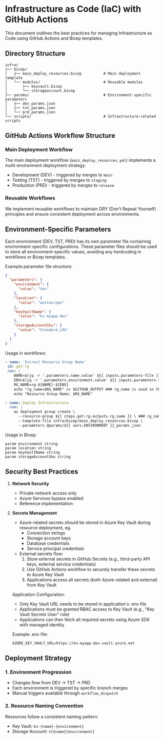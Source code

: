 # Infrastructure as Code (IaC) with GitHub Actions

This document outlines the best practices for managing Infrastructure as Code using GitHub Actions and Bicep templates.

## Directory Structure

```text
infra/
├── bicep/
│   ├── main_deploy_resources.bicep          # Main deployment template
│   └── modules/                             # Reusable modules
│       ├── keyvault.bicep
│       └── storageaccount.bicep
├── params/                                  # Environment-specific parameters
│   ├── dev_params.json
│   ├── tst_params.json
│   └── prd_params.json
└── scripts/                                 # Infrastructure-related scripts
```

## GitHub Actions Workflow Structure

### Main Deployment Workflow

The main deployment workflow (`main_deploy_resources.yml`) implements a multi-environment deployment strategy:

- Development (DEV) - triggered by merges to `main`
- Testing (TST) - triggered by merges to `staging`
- Production (PRD) - triggered by merges to `release`

### Reusable Workflows

We implement reusable workflows to maintain DRY (Don't Repeat Yourself) principles and ensure consistent deployment across environments.

## Environment-Specific Parameters

Each environment (DEV, TST, PRD) has its own parameter file containing environment-specific configurations. These parameter files should be used to store all environment-specific values, avoiding any hardcoding in workflows or Bicep templates.

Example parameter file structure:

```json
{
  "parameters": {
    "environment": {
      "value": "dev"
    },
    "location": {
      "value": "westeurope"
    },
    "keyVaultName": {
      "value": "kv-myapp-dev"
    },
    "storageAccountSku": {
      "value": "Standard_LRS"
    }
  }
}
```

Usage in workflows:

```yaml
- name: 'Extract Resource Group Name'
 id: get-rg
 run: |
    NAME=$(jq -r '.parameters.name.value' ${{ inputs.parameters-file }})
    ENV=$(jq -r '.parameters.environment.value' ${{ inputs.parameters-file }})
    RG_NAME=rg-${NAME}-${ENV}
    echo "rg_name=$RG_NAME" >> $GITHUB_OUTPUT ### rg_name is used in the 'Add Secrets to Key Vault' step
    echo "Resource Group Name: $RG_NAME"

- name: Deploy Infrastructure
  run: |
    az deployment group create \
      --resource-group ${{ steps.get-rg.outputs.rg_name }} \ ### rg_name variable defined in the 'Extract Resource Group Name' step
      --template-file infra/bicep/main_deploy_resources.bicep \
      --parameters @params/${{ vars.ENVIRONMENT }}_params.json
```

Usage in Bicep:

```bicep
param environment string
param location string
param keyVaultName string
param storageAccountSku string
```

## Security Best Practices

1. **Network Security**

   - Private network access only
   - Azure Services bypass enabled
   - Reference implementation:

2. **Secrets Management**

   - Azure-related secrets should be stored in Azure Key Vault during resource deployment, eg.
     - Connection strings
     - Storage account keys
     - Database credentials
     - Service principal credentials
   - External secrets flow:
     1. Store external secrets in GitHub Secrets (e.g., third-party API keys, external service credentials)
     2. Use GitHub Actions workflow to securely transfer these secrets to Azure Key Vault
     3. Applications access all secrets (both Azure-related and external) from Key Vault

   Application Configuration:

   - Only Key Vault URL needs to be stored in application's .env file
   - Applications must be granted RBAC access to Key Vault (e.g., "Key Vault Secrets User" role)
   - Applications can then fetch all required secrets using Azure SDK with managed identity

   Example .env file:

   ```env
   AZURE_KEY_VAULT_URL=https://kv-myapp-dev.vault.azure.net
   ```

## Deployment Strategy

### 1. Environment Progression

- Changes flow from DEV → TST → PRD
- Each environment is triggered by specific branch merges
- Manual triggers available through `workflow_dispatch`

### 2. Resource Naming Convention

Resources follow a consistent naming pattern:

- Key Vault: `kv-{name}-{environment}`
- Storage Account: `st{name}{environment}`

